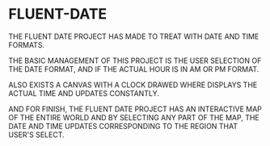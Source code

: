 # FLUENT-DATE

THE FLUENT DATE PROJECT HAS MADE TO TREAT WITH DATE AND TIME FORMATS.

THE BASIC MANAGEMENT OF THIS PROJECT IS THE USER SELECTION OF THE DATE FORMAT, AND IF THE ACTUAL 
HOUR IS IN AM OR PM FORMAT.

ALSO EXISTS A CANVAS WITH A CLOCK DRAWED WHERE DISPLAYS THE ACTUAL TIME AND UPDATES CONSTANTLY.

AND FOR FINISH, THE FLUENT DATE PROJECT HAS AN INTERACTIVE MAP OF THE ENTIRE WORLD AND BY SELECTING ANY PART OF THE MAP, THE DATE AND TIME UPDATES CORRESPONDING TO THE REGION THAT USER'S SELECT.